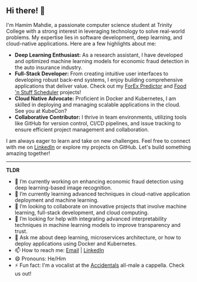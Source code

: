 ## Hi there! 👋

I'm Hamim Mahdie, a passionate computer science student at Trinity College with a strong interest in leveraging technology to solve real-world problems. My expertise lies in software development, deep learning, and cloud-native applications. Here are a few highlights about me:

- **Deep Learning Enthusiast:** As a research assistant, I have developed and optimized machine learning models for economic fraud detection in the auto insurance industry.
- **Full-Stack Developer:** From creating intuitive user interfaces to developing robust back-end systems, I enjoy building comprehensive applications that deliver value. Check out my [ForEx Predictor](https://github.com/tarek-debug/Forex-Predictor) and [Food 'n Stuff Scheduler](https://github.com/HamimMahdie/FoodnStuffscheduler) projects!
- **Cloud Native Advocate:** Proficient in Docker and Kubernetes, I am skilled in deploying and managing scalable applications in the cloud. See you at KubeCon?
- **Collaborative Contributor:** I thrive in team environments, utilizing tools like GitHub for version control, CI/CD pipelines, and issue tracking to ensure efficient project management and collaboration.

I am always eager to learn and take on new challenges. Feel free to connect with me on [LinkedIn](https://www.linkedin.com/in/hamim-mahdie-5455ab1b2/) or explore my projects on GitHub. Let's build something amazing together!

---

**TLDR**
- 🔭 I’m currently working on enhancing economic fraud detection using deep learning-based image recognition.
- 🌱 I’m currently learning advanced techniques in cloud-native application deployment and machine learning.
- 👯 I’m looking to collaborate on innovative projects that involve machine learning, full-stack development, and cloud computing.
- 🤔 I’m looking for help with integrating advanced interpretability techniques in machine learning models to improve transparency and trust.
- 💬 Ask me about deep learning, microservices architecture, or how to deploy applications using Docker and Kubernetes.
- 📫 How to reach me: [Email](mailto:hamimmahdie2@gmail.com) | [LinkedIn](https://www.linkedin.com/in/hamim-mahdie-5455ab1b2/)
- 😄 Pronouns: He/Him
- ⚡ Fun fact: I'm a vocalist at the [Accidentals](https://trinityaccidentals.com/) all-male a cappella. Check us out!



<!--
**HamimMahdie/HamimMahdie** is a ✨ _special_ ✨ repository because its `README.md` (this file) appears on your GitHub profile.

Here are some ideas to get you started:

- 🔭 I’m currently working on ...
- 🌱 I’m currently learning ...
- 👯 I’m looking to collaborate on ...
- 🤔 I’m looking for help with ...
- 💬 Ask me about ...
- 📫 How to reach me: ...
- 😄 Pronouns: ...
- ⚡ Fun fact: ...
-->
